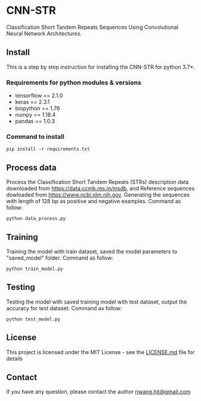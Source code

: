 # CNN-STR
Classification Short Tandem Repeats Sequences Using Convolutional Neural Network Architectures.
## Install
This is a step by step instruction for installing the CNN-STR for python 3.7*.
### Requirements for python modules & versions
* tensorflow  == 2.1.0 
* keras == 2.3.1 
* biopython == 1.76
* numpy == 1.18.4  
* pandas == 1.0.3
### Command to install
    pip install -r requirements.txt
    
## Process data
Process the Classification Short Tandem Repeats (STRs) description data downloaded from https://data.ccmb.res.in/msdb, and Reference sequences dowloaded from https://www.ncbi.nlm.nih.gov. Generating the sequences with length of 128 bp as positive and negative examples. Command as follow:

    python data_process.py

## Training
Training the model with train dataset, saved the model parameters to  "saved_model" folder.  Command as follow:

    python train_model.py
    
 ## Testing
Testing the model with saved training model with test dataset, output the accuracy for test dataset.  Command as follow:
   
    python test_model.py

## License
This project is licensed under the MIT License - see the [LICENSE.md](LICENSE.md) file for details

## Contact
If you have any question, please contact the author rjwang.hit@gmail.com
